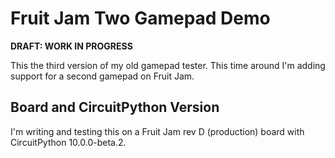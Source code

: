 <!-- SPDX-License-Identifier: MIT -->
<!-- SPDX-FileCopyrightText: Copyright 2025 Sam Blenny -->
# Fruit Jam Two Gamepad Demo

**DRAFT: WORK IN PROGRESS**

This the third version of my old gamepad tester. This time around I'm adding
support for a second gamepad on Fruit Jam.


## Board and CircuitPython Version

I'm writing and testing this on a Fruit Jam rev D (production) board with
CircuitPython 10.0.0-beta.2.
